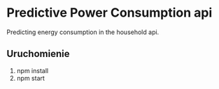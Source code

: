 # Predictive Power Consumption api

Predicting energy consumption in the household api.


## Uruchomienie
1. npm install
2. npm start
